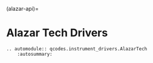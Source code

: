 (alazar-api)=

# Alazar Tech Drivers

```{eval-rst}
.. automodule:: qcodes.instrument_drivers.AlazarTech
    :autosummary:
```
